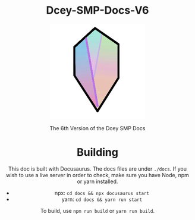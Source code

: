 <div align="center">

# Dcey-SMP-Docs-V6

<img src="logo.png" alt="Logo">

The 6th Version of the Dcey SMP Docs

# Building

This doc is built with Docusaurus. The docs files are under `./docs`. If you wish to use a live server in order to check, make sure you have Node, npm or yarn installed.

- npx: `cd docs && npx docusaurus start`
- yarn: `cd docs && yarn run start`

To build, use `npm run build` or `yarn run build`.
